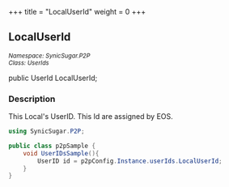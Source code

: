 +++
title = "LocalUserId"
weight = 0
+++
## LocalUserId
<small>*Namespace: SynicSugar.P2P* <br>
*Class: UserIds* </small>

public UserId LocalUserId;


### Description
This Local's UserID. This Id are assigned by EOS.<br>


```cs
using SynicSugar.P2P;

public class p2pSample {
    void UserIDsSample(){
        UserID id = p2pConfig.Instance.userIds.LocalUserId;
    }
}
```